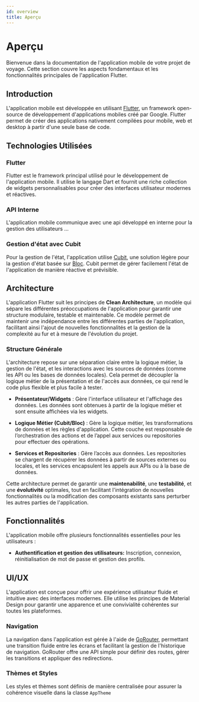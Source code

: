 ```yaml
---
id: overview
title: Aperçu
---
```


# Aperçu

Bienvenue dans la documentation de l'application mobile de votre projet de voyage. Cette section couvre les aspects fondamentaux et les fonctionnalités principales de l'application Flutter.

## Introduction

L'application mobile est développée en utilisant [Flutter](https://flutter.dev/), un framework open-source de développement d'applications mobiles créé par Google. Flutter permet de créer des applications nativement compilées pour mobile, web et desktop à partir d'une seule base de code.

## Technologies Utilisées

### Flutter

Flutter est le framework principal utilisé pour le développement de l'application mobile. Il utilise le langage Dart et fournit une riche collection de widgets personnalisables pour créer des interfaces utilisateur modernes et réactives.

### API Interne

L'application mobile communique avec une api développé en interne pour la gestion des utilisateurs ...

### Gestion d'état avec Cubit

Pour la gestion de l'état, l'application utilise [Cubit](https://pub.dev/packages/flutter_cubit), une solution légère pour la gestion d'état basée sur [Bloc](https://bloclibrary.dev/#/). Cubit permet de gérer facilement l'état de l'application de manière réactive et prévisible.


## Architecture

L'application Flutter suit les principes de **Clean Architecture**, un modèle qui sépare les différentes préoccupations de l'application pour garantir une structure modulaire, testable et maintenable. Ce modèle permet de maintenir une indépendance entre les différentes parties de l'application, facilitant ainsi l'ajout de nouvelles fonctionnalités et la gestion de la complexité au fur et à mesure de l'évolution du projet.

### Structure Générale

L'architecture repose sur une séparation claire entre la logique métier, la gestion de l'état, et les interactions avec les sources de données (comme les API ou les bases de données locales). Cela permet de découpler la logique métier de la présentation et de l'accès aux données, ce qui rend le code plus flexible et plus facile à tester.

- **Présentateur/Widgets** : Gère l'interface utilisateur et l'affichage des données. Les données sont obtenues à partir de la logique métier et sont ensuite affichées via les widgets.
  
- **Logique Métier (Cubit/Bloc)** : Gère la logique métier, les transformations de données et les règles d'application. Cette couche est responsable de l’orchestration des actions et de l’appel aux services ou repositories pour effectuer des opérations.

- **Services et Repositories** : Gère l’accès aux données. Les repositories se chargent de récupérer les données à partir de sources externes ou locales, et les services encapsulent les appels aux APIs ou à la base de données.

Cette architecture permet de garantir une **maintenabilité**, une **testabilité**, et une **évolutivité** optimales, tout en facilitant l'intégration de nouvelles fonctionnalités ou la modification des composants existants sans perturber les autres parties de l'application.


## Fonctionnalités

L'application mobile offre plusieurs fonctionnalités essentielles pour les utilisateurs :

- **Authentification et gestion des utilisateurs:** Inscription, connexion, réinitialisation de mot de passe et gestion des profils.


## UI/UX

L'application est conçue pour offrir une expérience utilisateur fluide et intuitive avec des interfaces modernes. Elle utilise les principes de Material Design pour garantir une apparence et une convivialité cohérentes sur toutes les plateformes.

### Navigation

La navigation dans l'application est gérée à l'aide de [GoRouter](https://pub.dev/packages/go_router), permettant une transition fluide entre les écrans et facilitant la gestion de l'historique de navigation. GoRouter offre une API simple pour définir des routes, gérer les transitions et appliquer des redirections.

### Thèmes et Styles

Les styles et thèmes sont définis de manière centralisée pour assurer la cohérence visuelle dans la classe `AppTheme`

